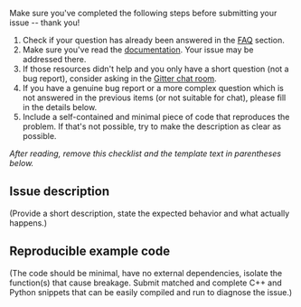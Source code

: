 
Make sure you've completed the following steps before submitting your issue -- thank you!

1. Check if your question has already been answered in the [FAQ](http://pybind11.readthedocs.io/en/latest/faq.html) section.
2. Make sure you've read the [documentation](http://pybind11.readthedocs.io/en/latest/). Your issue may be addressed there.
3. If those resources didn't help and you only have a short question (not a bug report), consider asking in the [Gitter chat room](https://gitter.im/pybind/Lobby).
4. If you have a genuine bug report or a more complex question which is not answered in the previous items (or not suitable for chat), please fill in the details below.
5. Include a self-contained and minimal piece of code that reproduces the problem. If that's not possible, try to make the description as clear as possible.

*After reading, remove this checklist and the template text in parentheses below.*

## Issue description

(Provide a short description, state the expected behavior and what actually happens.)

## Reproducible example code

(The code should be minimal, have no external dependencies, isolate the function(s) that cause breakage. Submit matched and complete C++ and Python snippets that can be easily compiled and run to diagnose the issue.)